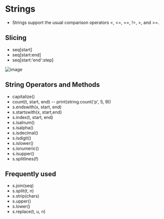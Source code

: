 # Strings

 - Strings support the usual comparison operators <, <=, ==, !=, >, and >=.

## Slicing
 - seq[start]
 - seq[start:end]
 - seq[start:'end':step]

![image](https://user-images.githubusercontent.com/33820951/169605282-2e3b8ba1-9a41-4cdd-9b75-8ff8c0faeabe.png)


## String Operators and Methods

 - capitalize()
 - count(t, start, end) -- print(string.count('p', 5, 9))
 - s.endswith(x, start, end)
 - s.startswith(x, start,end)
 - s.index(t, start, end)
 - s.isalnum()
 - s.isalpha()
 - s.isdecimal()
 - s.isdigit()
 - s.islower()
 - s.isnumeric()
 - s.isupper()
 - s.splitlines(f)

## Frequently used
 - s.join(seq)
 - s.split(t, n)
 - s.strip(chars)
 - s.upper()
 - s.lower()
 - s.replace(t, u, n)
